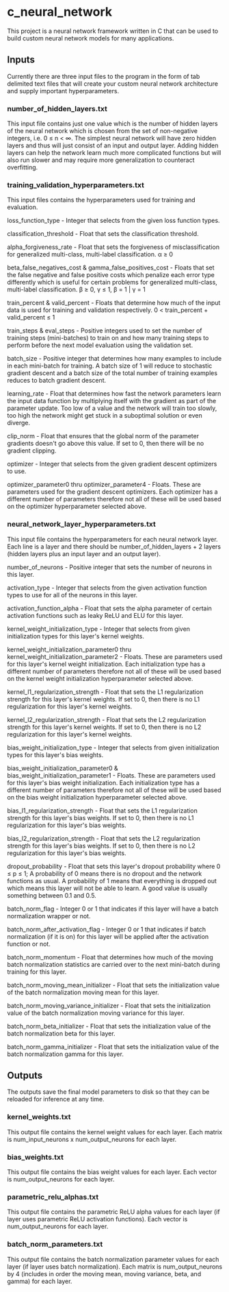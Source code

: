 # c_neural_network

This project is a neural network framework written in C that can be used to build custom neural network models for many applications.

## Inputs

Currently there are three input files to the program in the form of tab delimited text files that will create your custom neural network architecture and supply important hyperparameters.

### number_of_hidden_layers.txt

This input file contains just one value which is the number of hidden layers of the neural network which is chosen from the set of non-negative integers, i.e. 0 &le; n &lt; &infin;. The simplest neural network will have zero hidden layers and thus will just consist of an input and output layer. Adding hidden layers can help the network learn much more complicated functions but will also run slower and may require more generalization to counteract overfitting.

### training_validation_hyperparameters.txt

This input files contains the hyperparameters used for training and evaluation.

loss_function_type - Integer that selects from the given loss function types.

classification_threshold - Float that sets the classification threshold.

alpha_forgiveness_rate - Float that sets the forgiveness of misclassification for generalized multi-class, multi-label classification. &alpha; &ge; 0

beta_false_negatives_cost & gamma_false_positives_cost - Floats that set the false negative and false positive costs which penalize each error type differently which is useful for certain problems for generalized multi-class, multi-label classification. &beta; &ge; 0, &gamma; &le; 1, &beta; = 1 | &gamma; = 1 

train_percent & valid_percent - Floats that determine how much of the input data is used for training and validation respectively. 0 &lt; train_percent + valid_percent &le; 1

train_steps	& eval_steps - Positive integers used to set the number of training steps (mini-batches) to train on and how many training steps to perform before the next model evaluation using the validation set.

batch_size - Positive integer that determines how many examples to include in each mini-batch for training. A batch size of 1 will reduce to stochastic gradient descent and a batch size of the total number of training examples reduces to batch gradient descent.

learning_rate - Float that determines how fast the network parameters learn the input data function by multiplying itself with the gradient as part of the parameter update. Too low of a value and the network will train too slowly, too high the network might get stuck in a suboptimal solution or even diverge.

clip_norm - Float that ensures that the global norm of the parameter gradients doesn't go above this value. If set to 0, then there will be no gradient clipping.

optimizer - Integer that selects from the given gradient descent optimizers to use.

optimizer_parameter0 thru optimizer_parameter4 - Floats. These are parameters used for the gradient descent optimizers. Each optimizer has a different number of parameters therefore not all of these will be used based on the optimizer hyperparameter selected above.

### neural_network_layer_hyperparameters.txt

This input file contains the hyperparameters for each neural network layer. Each line is a layer and there should be number_of_hidden_layers + 2 layers (hidden layers plus an input layer and an output layer).

number_of_neurons - Positive integer that sets the number of neurons in this layer.

activation_type - Integer that selects from the given activation function types to use for all of the neurons in this layer.

activation_function_alpha - Float that sets the alpha parameter of certain activation functions such as leaky ReLU and ELU for this layer.

kernel_weight_initialization_type - Integer that selects from given initialization types for this layer's kernel weights.

kernel_weight_initialization_parameter0 thru kernel_weight_initialization_parameter2 - Floats. These are parameters used for this layer's kernel weight initialization. Each initialization type has a different number of parameters therefore not all of these will be used based on the kernel weight initialization hyperparameter selected above.

kernel_l1_regularization_strength - Float that sets the L1 regularization strength for this layer's kernel weights. If set to 0, then there is no L1 regularization for this layer's kernel weights.

kernel_l2_regularization_strength - Float that sets the L2 regularization strength for this layer's kernel weights. If set to 0, then there is no L2 regularization for this layer's kernel weights.

bias_weight_initialization_type - Integer that selects from given initialization types for this layer's bias weights.

bias_weight_initialization_parameter0 & bias_weight_initialization_parameter1 - Floats. These are parameters used for this layer's bias weight initialization. Each initialization type has a different number of parameters therefore not all of these will be used based on the bias weight initialization hyperparameter selected above.

bias_l1_regularization_strength - Float that sets the L1 regularization strength for this layer's bias weights. If set to 0, then there is no L1 regularization for this layer's bias weights.

bias_l2_regularization_strength - Float that sets the L2 regularization strength for this layer's bias weights. If set to 0, then there is no L2 regularization for this layer's bias weights.

dropout_probability - Float that sets this layer's dropout probability where 0 &le; p &le; 1; A probability of 0 means there is no dropout and the network functions as usual. A probability of 1 means that everything is dropped out which means this layer will not be able to learn. A good value is usually something between 0.1 and 0.5.

batch_norm_flag - Integer 0 or 1 that indicates if this layer will have a batch normalization wrapper or not.

batch_norm_after_activation_flag - Integer 0 or 1 that indicates if batch normalization (if it is on) for this layer will be applied after the activation function or not.

batch_norm_momentum - Float that determines how much of the moving batch normalization statistics are carried over to the next mini-batch during training for this layer.

batch_norm_moving_mean_initializer - Float that sets the initialization value of the batch normalization moving mean for this layer.

batch_norm_moving_variance_initializer - Float that sets the initialization value of the batch normalization moving variance for this layer.

batch_norm_beta_initializer - Float that sets the initialization value of the batch normalization beta for this layer.

batch_norm_gamma_initializer - Float that sets the initialization value of the batch normalization gamma for this layer.

## Outputs

The outputs save the final model parameters to disk so that they can be reloaded for inference at any time.

### kernel_weights.txt

This output file contains the kernel weight values for each layer. Each matrix is num_input_neurons x num_output_neurons for each layer.

### bias_weights.txt

This output file contains the bias weight values for each layer. Each vector is num_output_neurons for each layer.

### parametric_relu_alphas.txt

This output file contains the parametric ReLU alpha values for each layer (if layer uses parametric ReLU activation functions). Each vector is num_output_neurons for each layer.

### batch_norm_parameters.txt

This output file contains the batch normalization parameter values for each layer (if layer uses batch normalization). Each matrix is num_output_neurons by 4 (includes in order the moving mean, moving variance, beta, and gamma) for each layer.
